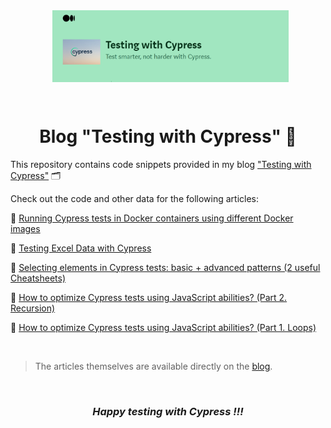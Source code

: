 <div align='center'>
<p align="center"> 
        <a href="https://medium.com/testing-with-cypress"><img src=".github\assets\main.png" alt="header" width="75%"
   align="center"/> 
 </a></p></div>
 
<br>
<div align='center'>

# **Blog "Testing with Cypress"** 📝
</div>

This repository contains code snippets provided in my blog <a href="https://medium.com/testing-with-cypress">"Testing with Cypress"</a> 🗂️

Check out the code and other data for the following articles:

📌 <a href="https://github.com/Sanzhanov/Blog-Testing-with-Cypress/tree/main/Testing%20Excel%20Data">Running Cypress tests in Docker containers using different Docker images</a>

📌 <a href="https://github.com/Sanzhanov/Blog-Testing-with-Cypress/tree/main/Testing%20Excel%20Data">Testing Excel Data with Cypress</a>

📌 <a href="https://github.com/Sanzhanov/Blog-Testing-with-Cypress/tree/main/Selecting%20Elements">Selecting elements in Cypress tests: basic + advanced patterns (2 useful Cheatsheets)</a>

📌 <a href="https://github.com/Sanzhanov/Blog-Testing-with-Cypress/blob/main/Tests%20optimization/recursion.ts">How to optimize Cypress tests using JavaScript abilities? (Part 2. Recursion)</a>

📌 <a href="https://github.com/Sanzhanov/Blog-Testing-with-Cypress/blob/main/Tests%20optimization/loops.ts">How to optimize Cypress tests using JavaScript abilities? (Part 1. Loops)</a>

<br>

>The articles themselves are available directly on the <a href="https://medium.com/testing-with-cypress">blog</a>.

<br>
<div align='center'>

### ***Happy testing with Cypress !!!***
</div>